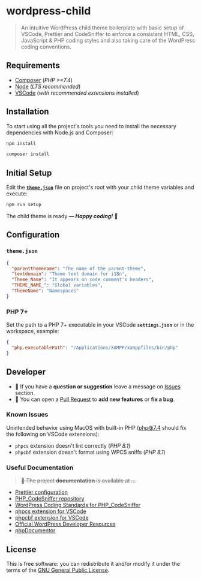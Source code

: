 # wordpress-child

> An intuitive WordPress child theme boilerplate with basic setup of VSCode, Prettier and CodeSniffer to enforce a consistent HTML, CSS, JavaScript & PHP coding styles and also taking care of the WordPress coding conventions.

## Requirements

- [Composer](https://getcomposer.org/) (_PHP >=7.4_)
- [Node](https://nodejs.org/) (_LTS recommended_)
- [VSCode](https://code.visualstudio.com/) (_with recommended extensions installed_)

## Installation

To start using all the project's tools you need to install the necessary dependencies with Node.js and Composer:

```sh
npm install
```

```sh
composer install
```

## Initial Setup

Edit the [**`theme.json`**](./theme.json) file on project's root with your child theme variables and execute:

```sh
npm run setup
```

The child theme is ready **_— Happy coding!_** 🤖

## Configuration

### `theme.json`

```json
{
  "parentthemename": "The name of the parent-theme",
  "textdomain": "Theme text domain for i18n",
  "Theme_Name": "It appears on code comment's headers",
  "THEME_NAME_": "Global variables",
  "ThemeName": "Namespaces"
}
```

### PHP 7+

Set the path to a PHP 7+ executable in your VSCode **`settings.json`** or in the workspace, example:

```json
{
  "php.executablePath": "/Applications/XAMPP/xamppfiles/bin/php"
}
```

## Developer

- 💬 If you have a **question or suggestion** leave a message on [Issues](issues) section.
- 🐞 You can open a [Pull Request](pulls) to **add new features** or **fix a bug**.

### Known Issues

Unintended behavior using MacOS with built-in PHP (php@7.4 should fix the following on VSCode extensions):

- `phpcs` extension doesn't lint correctly (_PHP 8.1_)
- `phpcbf` extension doesn't format using WPCS sniffs (_PHP 8.1_)

### Useful Documentation

> ~~📄 The project **documentation** is available at ...~~

- [Prettier configuration](https://prettier.io/docs/en/options.html)
- [PHP_CodeSniffer repository](https://github.com/squizlabs/PHP_CodeSniffer)
- [WordPress Coding Standards for PHP_CodeSniffer](https://github.com/WordPress/WordPress-Coding-Standards)
- [phpcs extension for VSCode](https://marketplace.visualstudio.com/items?itemName=ikappas.phpcs)
- [phpcbf extension for VSCode](https://marketplace.visualstudio.com/items?itemName=persoderlind.vscode-phpcbf)
- [Official WordPress Developer Resources](https://developer.wordpress.org/)
- [phpDocumentor](https://docs.phpdoc.org/guide/references/phpdoc/tags/index.html#tag-reference)

## License

This is free software: you can redistribute it and/or modify it under the terms of the [GNU General Public License](LICENSE).
